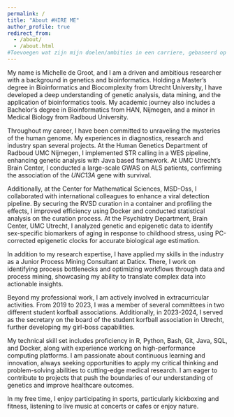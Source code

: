 ```yaml
---
permalink: /
title: "About #HIRE ME"
author_profile: true
redirect_from: 
  - /about/
  - /about.html
#Toevoegen wat zijn mijn doelen/ambities in een carriere, gebaseerd op motivatiebrieven?
---
```


My name is Michelle de Groot, and I am a driven and ambitious researcher with a background in genetics and bioinformatics. Holding a Master’s degree in Bioinformatics and Biocomplexity from Utrecht University, I have developed a deep understanding of genetic analysis, data mining, and the application of bioinformatics tools. My academic journey also includes a Bachelor’s degree in Bioinformatics from HAN, Nijmegen, and a minor in Medical Biology from Radboud University.

Throughout my career, I have been committed to unraveling the mysteries of the human genome. My experiences in diagnostics, research and industry span several projects. At the Human Genetics Department of Radboud UMC Nijmegen, I implemented STR calling in a WES pipeline, enhancing genetic analysis with Java based framework. At UMC Utrecht’s Brain Center, I conducted a large-scale GWAS on ALS patients, confirming the association of the _UNC13A_ gene with survival.

Additionally, at the Center for Mathematical Sciences, MSD-Oss, I collaborated with international colleagues to enhance a viral detection pipeline. By securing the RVSD curation in a container and profiling the effects, I improved efficiency using Docker and conducted statistical analysis on the curation process. At the Psychiatry Department, Brain Center, UMC Utrecht, I analyzed genetic and epigenetic data to identify sex-specific biomarkers of aging in response to childhood stress, using PC-corrected epigenetic clocks for accurate biological age estimation.

In addition to my research expertise, I have applied my skills in the industry as a Junior Process Mining Consultant at Daticx. There, I work on identifying process bottlenecks and optimizing workflows through data and process mining, showcasing my ability to translate complex data into actionable insights.

Beyond my professional work, I am actively involved in extracurricular activities. From 2019 to 2023, I was a member of several committees in two different student korfball associations. Additionally, in 2023-2024, I served as the secretary on the board of the student korfball association in Utrecht, further developing my girl-boss capabilities.

My technical skill set includes proficiency in R, Python, Bash, Git, Java, SQL, and Docker, along with experience working on high-performance computing platforms. I am passionate about continuous learning and innovation, always seeking opportunities to apply my critical thinking and problem-solving abilities to cutting-edge medical research. I am eager to contribute to projects that push the boundaries of our understanding of genetics and improve healthcare outcomes.

In my free time, I enjoy participating in sports, particularly kickboxing and fitness, listening to live music at concerts or cafes or enjoy nature. 

